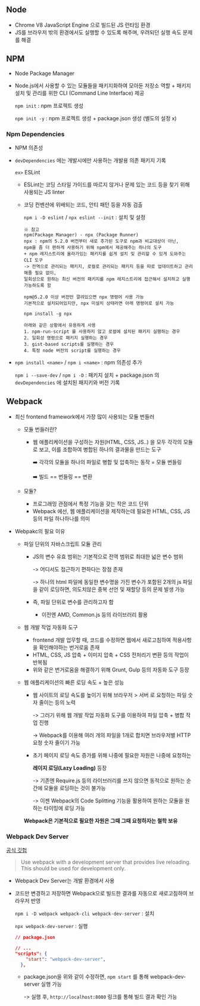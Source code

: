 ## Node 

- Chrome V8 JavaScript Engine 으로 빌드된 JS 런타임 환경   
- JS를 브라우저 밖의 환경에서도 실행할 수 있도록 해주며, 우려되던 실행 속도 문제를 해결   

## NPM 

- Node Package Manager    

- Node.js에서 사용할 수 있는 모듈들을 패키지화하여 모아둔 저장소 역할 + 패키지 설치 및 관리를 위한 CLI (Command Line Interface) 제공  

  `npm init` : npm 프로젝트 생성 

  `npm init -y` : npm 프로젝트 생성 + package.json 생성 (별도의 설정 x)    

### Npm Dependencies 

- NPM 의존성  

- `devDependencies` 에는 개발시에만 사용하는 개발용 의존 패키지 기록  

  `ex>` ESLint   

  - ESLint는 코딩 스타일 가이드를 따르지 않거나 문제 있는 코드 등을 찾기 위해 사용되는 JS linter    

  - 코딩 컨벤션에 위배되는 코드, 안티 패턴 등을 자동 검출    

    `npm i -D eslint` / `npx eslint --init`  : 설치 및 설정  

    ```
    ※ 참고
    npm(Package Manager) - npx (Package Runner) 
    npx : npm의 5.2.0 버전부터 새로 추가된 도구로 npm과 비교대상이 아닌, 
    npm을 좀 더 편하게 사용하기 위해 npm에서 제공해주는 하나의 도구  
    + npm 레지스트리에 올라가있는 패키지를 쉽게 설치 및 관리할 수 있게 도와주는 CLI 도구   
    -> 전역으로 관리되는 패키지, 로컬로 관리되는 패키지 등을 따로 업데이트하고 관리해줄 필요 없이, 
    일회성으로 원하는 최신 버전의 패키지를 npm 레지스트리에 접근해서 설치하고 실행 가능하도록 함
    
    npm@5.2.0 이상 버전만 깔려있으면 npx 명령어 사용 가능  
    기본적으로 설치되어있지만, npx 미설치 상태라면 아래 명령어로 설치 가능 
    
    npm install -g npx
    
    아래와 같은 상황에서 유용하게 사용 
    1. npm-run-script 를 사용하지 않고 로컬에 설치된 패키지 실행하는 경우 
    2. 일회성 명령으로 패키지 실행하는 경우 
    3. gist-based scripts를 실행하는 경우 
    4. 특정 node 버전의 script를 실행하는 경우 
    
    ```

    

- `npm install <name>` / `npm i <name>`  : npm 의존성 추가    

  `npm i --save-dev` / `npm i -D`  : 패키지 설치 + package.json 의 `devDependencies` 에 설치된 패지키와 버전 기록     



## Webpack 

- 최신 frontend framework에서 가장 많이 사용되는 모듈 번들러   

  - 모듈 번들러란? 

    - 웹 애플리케이션을 구성하는 자원(HTML, CSS, JS..) 을 모두 각각의 모듈로 보고, 이를 조합하여 병합된 하나의 결과물을 만드는 도구   

      :arrow_right:  각각의 모듈을 하나의 파일로 병합 및 압축하는 동작 = 모듈 번들링    

      :arrow_right:  빌드 == 번들링 == 변환     

  - 모듈? 

    - 프로그래밍 관점에서 특정 기능을 갖는 작은 코드 단위    
    - Webpack 에선, 웹 애플리케이션을 제작하는데 필요한 HTML, CSS, JS 등의 파일 하나하나를 의미   

- Webpakc의 필요 이유   

  - 파일 단위의 자바스크립트 모듈 관리   

    - JS의 변수 유효 범위는 기본적으로 전역 범위로 최대한 넓은 변수 범위     

      -> 어디서도 접근하기 편하다는 장점 존재   

      -> 하나의 html 파일에 동일한 변수명을 가진 변수가 포함된 2개의 js 파일을 같이 로딩하면, 의도치않은 중복 선언 및 재할당 등의 문제 발생 가능   

    - 즉, 파일 단위로 변수를 관리하고자 함   

      - 이전엔 AMD, Common.js 등의 라이브러리 활용   

  - 웹 개발 작업 자동화 도구  

    - frontend 개발 업무할 때, 코드를 수정하면 웹에서 새로고침하여 적용사항을 확인해야하는 번거로움 존재   
    - HTML, CSS, JS 압축 + 이미지 압축 + CSS 전처리기 변환 등의 작업이 반복됨   
    - 위와 같은 번거로움을 해결하기 위해 Grunt, Gulp 등의 자동화 도구 등장  

  - 웹 애플리케이션의 빠른 로딩 속도 + 높은 성능 

    - 웹 사이트의 로딩 속도를 높이기 위해 브라우저 > 서버 로 요청하는 파일 숫자 줄이는 등의 노력   

      -> 그러기 위해 웹 개발 작업 자동화 도구를 이용하여 파일 압축 + 병합 작업 진행    

      -> Webpack를 이용해 여러 개의 파일을 1개로 합치면 브라우저별 HTTP 요청 숫자 줄이기 가능   

    - 초기 페이지 로딩 속도 증가를 위해 나중에 필요한 자원은 나중에 요청하는 

      **레이지 로딩(Lazy Loading)** 등장     

      -> 기존엔 Require.js 등의 라이브러리를 쓰지 않으면 동적으로 원하는 순간에 모듈을 로딩하는 것이 불가능  

      -> 이젠 Webpack의 Code Splitting 기능을 활용하여 원하는 모듈을 원하는 타이밍에 로딩 가능   

    **Webpack은 기본적으로 필요한 자원은 그때 그때 요청하자는 철학 보유**      

### Webpack Dev Server

[공식 깃헙](https://github.com/webpack/webpack-dev-server)  

> Use webpack with a development server that provides live reloading. This should be used for development only. 

- Webpack Dev Server는 개발 환경에서 사용    

- 코드만 변경하고 저장하면 Webpack으로 빌드한 결과를 자동으로 새로고침하여 브라우저 반영   

  `npm i -D webpack webpack-cli webpack-dev-server` : 설치 

  `npx webpack-dev-server` : 실행  

  ```json
  // package.json
  
  // ...
  "scripts": {
      "start": "webpack-dev-server",
    },
  ```

  - package.json을 위와 같이 수정하면, `npm start` 를 통해 webpack-dev-server 실행 가능   

    -> 실행 후, `http://localhost:8080` 링크를 통해 빌드 결과 확인 가능  



